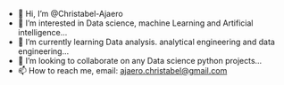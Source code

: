 - 👋 Hi, I’m @Christabel-Ajaero
- 👀 I’m interested in Data science, machine Learning and Artificial intelligence...
- 🌱 I’m currently learning Data analysis. analytical engineering and data engineering...
- 💞️ I’m looking to collaborate on any Data science python projects...
- 📫 How to reach me, email: ajaero.christabel@gmail.com

<!---
Christabel-Ajaero/Christabel-Ajaero is a ✨ special ✨ repository because its `README.md` (this file) appears on your GitHub profile.
You can click the Preview link to take a look at your changes.
--->
